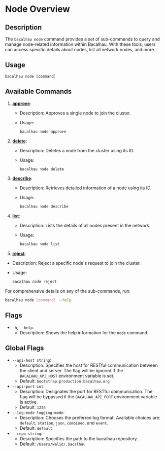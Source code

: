 # Node Overview

## Description

The `bacalhau node` command provides a set of sub-commands to query and manage node-related information within Bacalhau. With these tools, users can access specific details about nodes, list all network nodes, and more.

## Usage

```
bacalhau node [command]
```

## Available Commands

1. [**approve**](broken-reference):
   * Description: Approves a single node to join the cluster.
   *   Usage:

       ```bash
       bacalhau node approve
       ```
2. [**delete**](broken-reference):
   * Description: Deletes a node from the cluster using its ID.
   *   Usage:

       ```bash
       bacalhau node delete
       ```
3. [**describe**](broken-reference):
   * Description: Retrieves detailed information of a node using its ID.
   *   Usage:

       ```bash
       bacalhau node describe
       ```
4. [**list**](broken-reference):
   * Description: Lists the details of all nodes present in the network.
   *   Usage:

       ```bash
       bacalhau node list
       ```
5. [**reject**](broken-reference):

* Description: Reject a specific node's request to join the cluster.
*   Usage:

    ```bash
    bacalhau node reject
    ```

For comprehensive details on any of the sub-commands, run:

```bash
bacalhau node [command] --help
```

## Flags

* `-h`, `--help`:
  * Description: Shows the help information for the `node` command.

## Global Flags

* `--api-host string`:
  * Description: Specifies the host for RESTful communication between the client and server. The flag will be ignored if the `BACALHAU_API_HOST` environment variable is set.
  * Default: `bootstrap.production.bacalhau.org`
* `--api-port int`:
  * Description: Designates the port for RESTful communication. The flag will be bypassed if the `BACALHAU_API_PORT` environment variable is active.
  * Default: `1234`
* `--log-mode logging-mode`:
  * Description: Chooses the preferred log format. Available choices are: `default`, `station`, `json`, `combined`, and `event`.
  * Default: `default`
* `--repo string`:
  * Description: Specifies the path to the bacalhau repository.
  * Default: `/Users/walid/.bacalhau`
